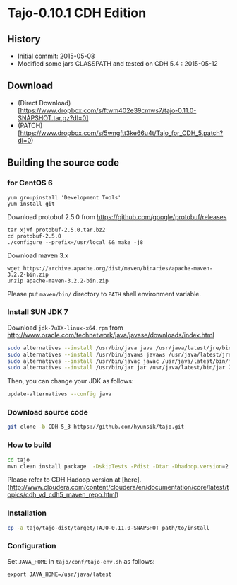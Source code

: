 # Tajo-0.10.1 CDH Edition

## History
* Initial commit: 2015-05-08
* Modified some jars CLASSPATH and tested on CDH 5.4 : 2015-05-12

## Download
 * (Direct Download) [https://www.dropbox.com/s/ftwm402e39cmws7/tajo-0.11.0-SNAPSHOT.tar.gz?dl=0]
 * (PATCH) [https://www.dropbox.com/s/5wngftt3ke66u4t/Tajo_for_CDH_5.patch?dl=0)

## Building the source code

### for CentOS 6
```
yum groupinstall 'Development Tools'
yum install git
```

Download protobuf 2.5.0 from https://github.com/google/protobuf/releases
```
tar xjvf protobuf-2.5.0.tar.bz2
cd protobuf-2.5.0
./configure --prefix=/usr/local && make -j8
```

Download maven 3.x
```
wget https://archive.apache.org/dist/maven/binaries/apache-maven-3.2.2-bin.zip
unzip apache-maven-3.2.2-bin.zip
```
Please put ```maven/bin/``` directory to ```PATH``` shell environment variable.

### Install SUN JDK 7

Download ```jdk-7uXX-linux-x64.rpm``` from http://www.oracle.com/technetwork/java/javase/downloads/index.html

```sh
sudo alternatives --install /usr/bin/java java /usr/java/latest/jre/bin/java 200000
sudo alternatives --install /usr/bin/javaws javaws /usr/java/latest/jre/bin/javaws 200000
sudo alternatives --install /usr/bin/javac javac /usr/java/latest/bin/javac 200000
sudo alternatives --install /usr/bin/jar jar /usr/java/latest/bin/jar 200000
```

Then, you can change your JDK as follows:
```sh
update-alternatives --config java
```
### Download source code

```sh
git clone -b CDH-5_3 https://github.com/hyunsik/tajo.git
```

### How to build
```sh
cd tajo
mvn clean install package  -DskipTests -Pdist -Dtar -Dhadoop.version=2.6.0-cdh5.4.0
```

Please refer to CDH Hadoop version at [here]. (http://www.cloudera.com/content/cloudera/en/documentation/core/latest/topics/cdh_vd_cdh5_maven_repo.html)

### Installation
```sh
cp -a tajo/tajo-dist/target/TAJO-0.11.0-SNAPSHOT path/to/install
```

### Configuration

Set ```JAVA_HOME``` in ```tajo/conf/tajo-env.sh``` as follows:
```
export JAVA_HOME=/usr/java/latest
```
